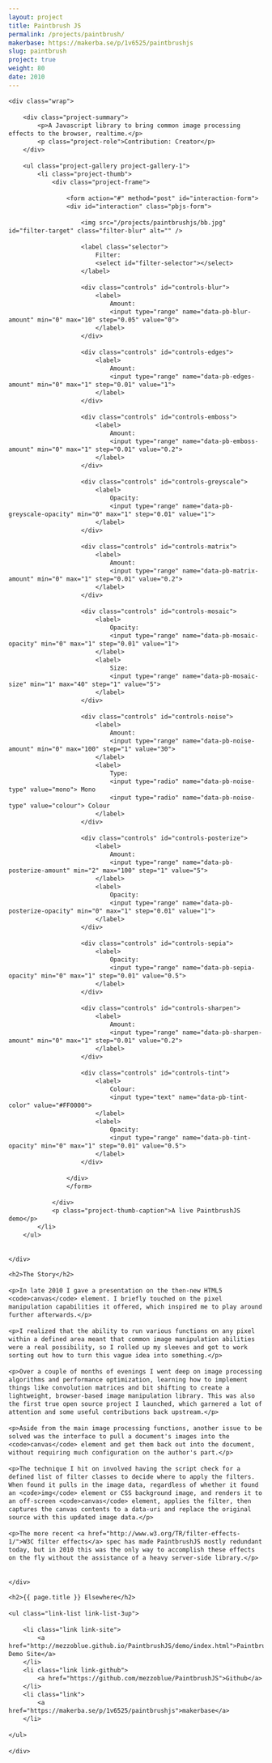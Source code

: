 ```yaml
---
layout: project
title: Paintbrush JS
permalink: /projects/paintbrush/
makerbase: https://makerba.se/p/1v6525/paintbrushjs
slug: paintbrush
project: true
weight: 80
date: 2010
---
```


<section id="summary" class="project-section">

	<div class="wrap">

		<div class="project-summary">
			<p>A Javascript library to bring common image processing effects to the browser, realtime.</p>
			<p class="project-role">Contribution: Creator</p>
		</div>

		<ul class="project-gallery project-gallery-1">
			<li class="project-thumb">
				<div class="project-frame">

					<form action="#" method="post" id="interaction-form">
					<div id="interaction" class="pbjs-form">

						<img src="/projects/paintbrushjs/bb.jpg" id="filter-target" class="filter-blur" alt="" />

						<label class="selector">
							Filter:
							<select id="filter-selector"></select>
						</label>

						<div class="controls" id="controls-blur">
							<label>
								Amount:
								<input type="range" name="data-pb-blur-amount" min="0" max="10" step="0.05" value="0">
							</label>
						</div>

						<div class="controls" id="controls-edges">
							<label>
								Amount:
								<input type="range" name="data-pb-edges-amount" min="0" max="1" step="0.01" value="1">
							</label>
						</div>

						<div class="controls" id="controls-emboss">
							<label>
								Amount:
								<input type="range" name="data-pb-emboss-amount" min="0" max="1" step="0.01" value="0.2">
							</label>
						</div>

						<div class="controls" id="controls-greyscale">
							<label>
								Opacity:
								<input type="range" name="data-pb-greyscale-opacity" min="0" max="1" step="0.01" value="1">
							</label>
						</div>

						<div class="controls" id="controls-matrix">
							<label>
								Amount:
								<input type="range" name="data-pb-matrix-amount" min="0" max="1" step="0.01" value="0.2">
							</label>
						</div>

						<div class="controls" id="controls-mosaic">
							<label>
								Opacity:
								<input type="range" name="data-pb-mosaic-opacity" min="0" max="1" step="0.01" value="1">
							</label>
							<label>
								Size:
								<input type="range" name="data-pb-mosaic-size" min="1" max="40" step="1" value="5">
							</label>
						</div>

						<div class="controls" id="controls-noise">
							<label>
								Amount:
								<input type="range" name="data-pb-noise-amount" min="0" max="100" step="1" value="30">
							</label>
							<label>
								Type:
								<input type="radio" name="data-pb-noise-type" value="mono"> Mono
								<input type="radio" name="data-pb-noise-type" value="colour"> Colour
							</label>
						</div>

						<div class="controls" id="controls-posterize">
							<label>
								Amount:
								<input type="range" name="data-pb-posterize-amount" min="2" max="100" step="1" value="5">
							</label>
							<label>
								Opacity:
								<input type="range" name="data-pb-posterize-opacity" min="0" max="1" step="0.01" value="1">
							</label>
						</div>

						<div class="controls" id="controls-sepia">
							<label>
								Opacity:
								<input type="range" name="data-pb-sepia-opacity" min="0" max="1" step="0.01" value="0.5">
							</label>
						</div>

						<div class="controls" id="controls-sharpen">
							<label>
								Amount:
								<input type="range" name="data-pb-sharpen-amount" min="0" max="1" step="0.01" value="0.2">
							</label>
						</div>

						<div class="controls" id="controls-tint">
							<label>
								Colour:
								<input type="text" name="data-pb-tint-color" value="#FF0000">
							</label>
							<label>
								Opacity:
								<input type="range" name="data-pb-tint-opacity" min="0" max="1" step="0.01" value="0.5">
							</label>
						</div>
						
					</div>		
					</form>		

				</div>
				<p class="project-thumb-caption">A live PaintbrushJS demo</p>
			</li>
		</ul>


	</div>

</section>


<section id="story" class="project-section project-story">
	<div class="wrap">

	<h2>The Story</h2>

	<p>In late 2010 I gave a presentation on the then-new HTML5 <code>canvas</code> element. I briefly touched on the pixel manipulation capabilities it offered, which inspired me to play around further afterwards.</p>

	<p>I realized that the ability to run various functions on any pixel within a defined area meant that common image manipulation abilities were a real possibility, so I rolled up my sleeves and got to work sorting out how to turn this vague idea into something.</p>

	<p>Over a couple of months of evenings I went deep on image processing algorithms and performance optimization, learning how to implement things like convolution matrices and bit shifting to create a lightweight, browser-based image manipulation library. This was also the first true open source project I launched, which garnered a lot of attention and some useful contributions back upstream.</p>

	<p>Aside from the main image processing functions, another issue to be solved was the interface to pull a document's images into the <code>canvas</code> element and get them back out into the document, without requiring much configuration on the author's part.</p>

	<p>The technique I hit on involved having the script check for a defined list of filter classes to decide where to apply the filters. When found it pulls in the image data, regardless of whether it found an <code>img</code> element or CSS background image, and renders it to an off-screen <code>canvas</code> element, applies the filter, then captures the canvas contents to a data-uri and replace the original source with this updated image data.</p>

	<p>The more recent <a href="http://www.w3.org/TR/filter-effects-1/">W3C filter effects</a> spec has made PaintbrushJS mostly redundant today, but in 2010 this was the only way to accomplish these effects on the fly without the assistance of a heavy server-side library.</p>


	</div>
</section>


<section id="elsewhere" class="project-section project-elsewhere">
	<div class="wrap">

	<h2>{{ page.title }} Elsewhere</h2>

	<ul class="link-list link-list-3up">

		<li class="link link-site">
			<a href="http://mezzoblue.github.io/PaintbrushJS/demo/index.html">PaintbrushJS Demo Site</a>
		</li>
		<li class="link link-github">
			<a href="https://github.com/mezzoblue/PaintbrushJS">Github</a>
		</li>
		<li class="link">
			<a href="https://makerba.se/p/1v6525/paintbrushjs">makerbase</a>
		</li>

	</ul>

	</div>
</section>



<script type="text/javascript" src="/projects/paintbrushjs/script/common.js"></script>
<script type="text/javascript" src="/projects/paintbrushjs/script/paintbrush.js"></script>
<script type="text/javascript" src="/projects/paintbrushjs/script/playground.js"></script>
